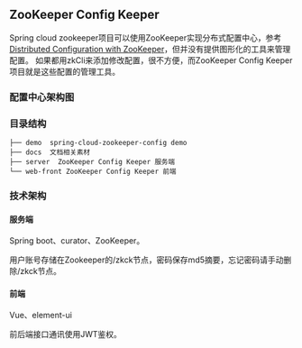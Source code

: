 ## ZooKeeper Config Keeper
 Spring cloud zookeeper项目可以使用ZooKeeper实现分布式配置中心，参考 [Distributed Configuration with ZooKeeper](https://cloud.spring.io/spring-cloud-zookeeper/reference/html/#spring-cloud-zookeeper-config)，但并没有提供图形化的工具来管理配置。
 如果都用zkCli来添加修改配置，很不方便，而ZooKeeper Config Keeper项目就是这些配置的管理工具。
 
### 配置中心架构图
 
 
 
 

### 目录结构
```
├── demo  spring-cloud-zookeeper-config demo
├── docs  文档相关素材
├── server  ZooKeeper Config Keeper 服务端
└── web-front ZooKeeper Config Keeper 前端

```

### 技术架构
#### 服务端
Spring boot、curator、ZooKeeper。

用户账号存储在Zookeeper的/zkck节点，密码保存md5摘要，忘记密码请手动删除/zkck节点。

#### 前端
Vue、element-ui

前后端接口通讯使用JWT鉴权。

